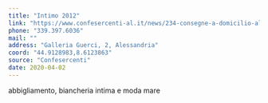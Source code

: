 ```yaml
---
title: "Intimo 2012"
link: "https://www.confesercenti-al.it/news/234-consegne-a-domicilio-alessandria-lista-aggiornata-al-26-marzo.html"
phone: "339.397.6036"
mail: ""
address: "Galleria Guerci, 2, Alessandria"
coord: "44.9128983,8.6123863"
source: "Confesercenti"
date: 2020-04-02
---
```


abbigliamento, biancheria intima e moda mare
